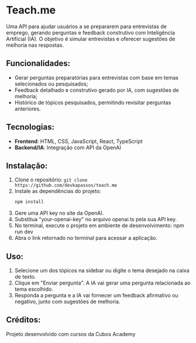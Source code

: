 # Teach.me
Uma API para ajudar usuários a se prepararem para entrevistas de emprego, gerando perguntas e feedback construtivo com Inteligência Artificial (IA). O objetivo é simular entrevistas e oferecer sugestões de melhoria nas respostas.

## Funcionalidades:
- Gerar perguntas preparatórias para entrevistas com base em temas selecionados ou pesquisados;
- Feedback detalhado e construtivo gerado por IA, com sugestões de melhoria;
- Histórico de tópicos pesquisados, permitindo revisitar perguntas anteriores.

## Tecnologias:
- **Frontend**: HTML, CSS, JavaScript, React, TypeScript
- **Backend/IA**: Integração com API da OpenAI

## Instalação:
1. Clone o repositório: `git clone https://github.com/devkapassos/teach.me`
2. Instale as dependências do projeto:
   ```bash
   npm install
3. Gere uma API key no site da OpenAI.
4. Substitua "your-openai-key" no arquivo openai.ts pela sua API key.
5. No terminal, execute o projeto em ambiente de desenvolvimento:
 npm run dev
6. Abra o link retornado no terminal para acessar a aplicação.

## Uso:
1. Selecione um dos tópicos na sidebar ou digite o tema desejado na caixa de texto.
2. Clique em "Enviar pergunta". A IA vai gerar uma pergunta relacionada ao tema escolhido.
3. Responda a pergunta e a IA vai fornecer um feedback afirmativo ou negativo, junto com sugestões de melhoria.

## Créditos:
Projeto desenvolvido com cursos da Cubos Academy
